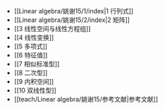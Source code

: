 - [[Linear algebra/姚谢15/1/index|1 行列式]]
- [[Linear algebra/姚谢15/2/index|2 矩阵]]
- [[3 线性空间与线性方程组]]
- [[4 线性变换]]
- [[5 多项式]]
- [[6 特征值]]
- [[7 相似标准型]]
- [[8 二次型]]
- [[9 内积空间]]
- [[10 双线性型]]
- [[teach/Linear algebra/姚谢15/参考文献|参考文献]]
